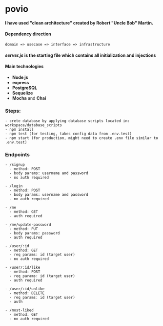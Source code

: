 # povio

#### I have used "clean architecture" created by Robert "Uncle Bob" Martin.

#### Dependency direction
```
domain => usecase => interface => infrastructure
```
#### *server.js* is the starting file which contains all initialization and injections

#### Main technologies
  - **Node js**
  - **express**
  - **PostgreSQL**
  - **Sequelize**
  - **Mocha** and **Chai**

### Steps:
```
- crete database by applying database scripts located in: workspace/database_scripts
- npm install
- npm test (for testing, takes config data from .env.test)
- npm start (for production, might need to create .env file similar to  .env.test)
```
### Endpoints
```
- /signup
  - method: POST
  - body params: username and password
  - no auth required
```
```
- /login
  - method: POST
  - body params: username and password
  - no auth required
```
```
- /me
  - method: GET
  - auth required
```
```
- /me/update-password
  - method: PUT
  - body params: password
  - auth required
```
```
- /user/:id
  - method: GET
  - req params: id (target user)
  - no auth required
```
```
- /user/:id/like
  - method: POST
  - req params: id (target user)
  - auth required
```
```
- /user/:id/unlike
  - method: DELETE
  - req params: id (target user)
  - auth 
```
```
- /most-liked
  - method: GET
  - no auth required
```
  
  
